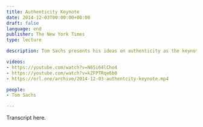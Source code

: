 ```yaml
---
title: Authenticity Keynote
date: 2014-12-03T00:00:00+00:00
draft: false
language: end
publisher: The New York Times
type: lecture

description: Tom Sachs presents his ideas on authenticity as the keynote speaker of the 2014 International Luxury Conference.

videos:
- https://youtube.com/watch?v=N65i64lCho4
- https://youtube.com/watch?v=kZFPTRqe6b0
- https://erl.one/archive/2014-12-03-authentcity-keynote.mp4

people:
- Tom Sachs

---
```


Transcript here.
